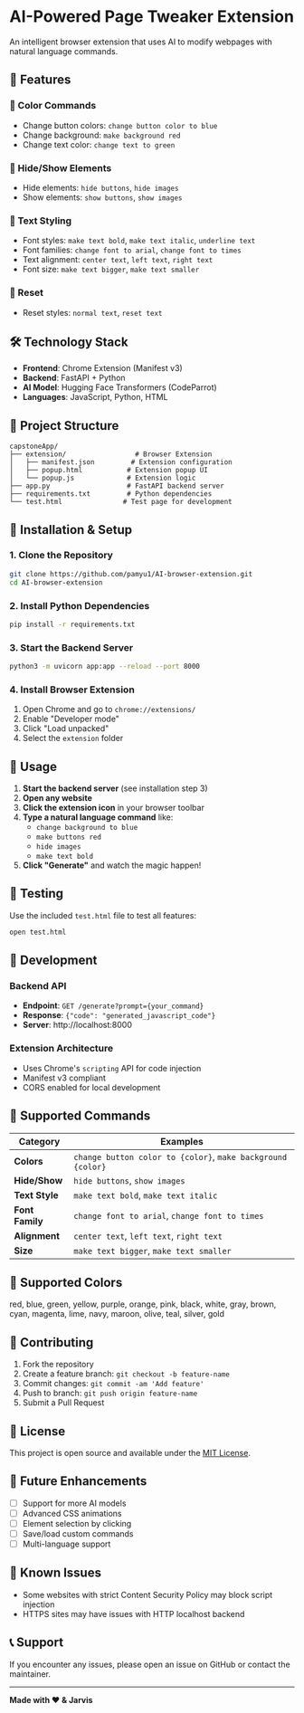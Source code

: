 # AI-Powered Page Tweaker Extension

An intelligent browser extension that uses AI to modify webpages with natural language commands.

## 🌟 Features

### 🎨 Color Commands
- Change button colors: `change button color to blue`
- Change background: `make background red` 
- Change text color: `change text to green`

### 👀 Hide/Show Elements
- Hide elements: `hide buttons`, `hide images`
- Show elements: `show buttons`, `show images`

### 📝 Text Styling
- Font styles: `make text bold`, `make text italic`, `underline text`
- Font families: `change font to arial`, `change font to times`
- Text alignment: `center text`, `left text`, `right text`
- Font size: `make text bigger`, `make text smaller`

### 🔄 Reset
- Reset styles: `normal text`, `reset text`

## 🛠️ Technology Stack

- **Frontend**: Chrome Extension (Manifest v3)
- **Backend**: FastAPI + Python
- **AI Model**: Hugging Face Transformers (CodeParrot)
- **Languages**: JavaScript, Python, HTML

## 📁 Project Structure

```
capstoneApp/
├── extension/                 # Browser Extension
│   ├── manifest.json         # Extension configuration
│   ├── popup.html           # Extension popup UI
│   └── popup.js             # Extension logic
├── app.py                   # FastAPI backend server
├── requirements.txt         # Python dependencies
└── test.html               # Test page for development
```

## 🚀 Installation & Setup

### 1. Clone the Repository
```bash
git clone https://github.com/pamyu1/AI-browser-extension.git
cd AI-browser-extension
```

### 2. Install Python Dependencies
```bash
pip install -r requirements.txt
```

### 3. Start the Backend Server
```bash
python3 -m uvicorn app:app --reload --port 8000
```

### 4. Install Browser Extension
1. Open Chrome and go to `chrome://extensions/`
2. Enable "Developer mode"
3. Click "Load unpacked"
4. Select the `extension` folder

## 🎯 Usage

1. **Start the backend server** (see installation step 3)
2. **Open any website**
3. **Click the extension icon** in your browser toolbar
4. **Type a natural language command** like:
   - `change background to blue`
   - `make buttons red`
   - `hide images`
   - `make text bold`
5. **Click "Generate"** and watch the magic happen!

## 🧪 Testing

Use the included `test.html` file to test all features:
```bash
open test.html
```

## 🔧 Development

### Backend API
- **Endpoint**: `GET /generate?prompt={your_command}`
- **Response**: `{"code": "generated_javascript_code"}`
- **Server**: http://localhost:8000

### Extension Architecture
- Uses Chrome's `scripting` API for code injection
- Manifest v3 compliant
- CORS enabled for local development

## 📝 Supported Commands

| Category | Examples |
|----------|----------|
| **Colors** | `change button color to {color}`, `make background {color}` |
| **Hide/Show** | `hide buttons`, `show images` |
| **Text Style** | `make text bold`, `make text italic` |
| **Font Family** | `change font to arial`, `change font to times` |
| **Alignment** | `center text`, `left text`, `right text` |
| **Size** | `make text bigger`, `make text smaller` |

## 🎨 Supported Colors
red, blue, green, yellow, purple, orange, pink, black, white, gray, brown, cyan, magenta, lime, navy, maroon, olive, teal, silver, gold

## 🤝 Contributing

1. Fork the repository
2. Create a feature branch: `git checkout -b feature-name`
3. Commit changes: `git commit -am 'Add feature'`
4. Push to branch: `git push origin feature-name`
5. Submit a Pull Request

## 📄 License

This project is open source and available under the [MIT License](LICENSE).

## 🚀 Future Enhancements

- [ ] Support for more AI models
- [ ] Advanced CSS animations
- [ ] Element selection by clicking
- [ ] Save/load custom commands
- [ ] Multi-language support

## 🐛 Known Issues

- Some websites with strict Content Security Policy may block script injection
- HTTPS sites may have issues with HTTP localhost backend

## 📞 Support

If you encounter any issues, please open an issue on GitHub or contact the maintainer.

---

**Made with ❤️ & Jarvis**
